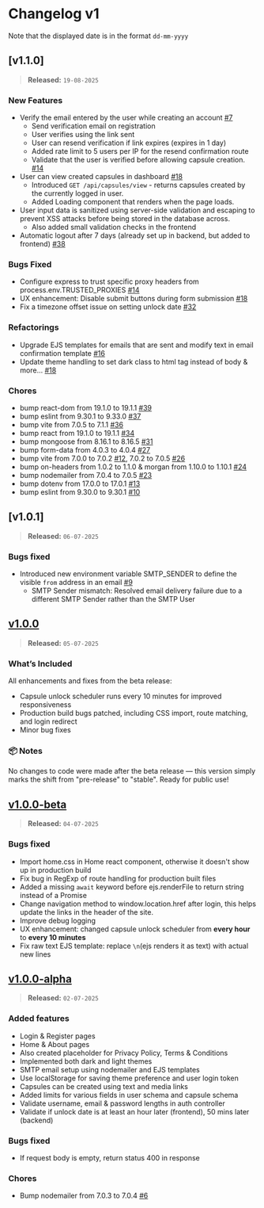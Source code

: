 # Changelog v1

Note that the displayed date is in the format `dd-mm-yyyy`

## [v1.1.0]

> **Released:** `19-08-2025`

### New Features

- Verify the email entered by the user while creating an account [#7]
    - Send verification email on registration
    - User verifies using the link sent
    - User can resend verification if link expires (expires in 1 day)
    - Added rate limit to 5 users per IP for the resend confirmation route
    - Validate that the user is verified before allowing capsule creation. [#14]
- User can view created capsules in dashboard [#18]
    - Introduced `GET /api/capsules/view` - returns capsules created by the currently logged in user.
    - Added Loading component that renders when the page loads.
- User input data is sanitized using server-side validation and escaping to prevent XSS attacks before being stored in the database across.
    - Also added small validation checks in the frontend
- Automatic logout after 7 days (already set up in backend, but added to frontend) [#38]

### Bugs Fixed

- Configure express to trust specific proxy headers from process.env.TRUSTED_PROXIES [#14]
- UX enhancement: Disable submit buttons during form submission [#18]
- Fix a timezone offset issue on setting unlock date [#32]

### Refactorings

- Upgrade EJS templates for emails that are sent and modify text in email confirmation template [#16]
- Update theme handling to set dark class to html tag instead of body & more... [#18]

### Chores

- bump react-dom from 19.1.0 to 19.1.1 [#39]
- bump eslint from 9.30.1 to 9.33.0 [#37]
- bump vite from 7.0.5 to 7.1.1 [#36]
- bump react from 19.1.0 to 19.1.1 [#34]
- bump mongoose from 8.16.1 to 8.16.5 [#31]
- bump form-data from 4.0.3 to 4.0.4 [#27]
- bump vite from 7.0.0 to 7.0.2 [#12], 7.0.2 to 7.0.5 [#26]
- bump on-headers from 1.0.2 to 1.1.0 & morgan from 1.10.0 to 1.10.1 [#24]
- bump nodemailer from 7.0.4 to 7.0.5 [#23]
- bump dotenv from 17.0.0 to 17.0.1 [#13]
- bump eslint from 9.30.0 to 9.30.1 [#10]


## [v1.0.1]

> **Released:** `06-07-2025`

### Bugs fixed

- Introduced new environment variable SMTP_SENDER to define the visible `from` address in an email [#9]
    - SMTP Sender mismatch: Resolved email delivery failure due to a different SMTP Sender rather than the SMTP User


## [v1.0.0]

> **Released:** `05-07-2025`

### What’s Included

All enhancements and fixes from the beta release:
- Capsule unlock scheduler runs every 10 minutes for improved responsiveness
- Production build bugs patched, including CSS import, route matching, and login redirect
- Minor bug fixes

### 📦 Notes

No changes to code were made after the beta release — this version simply marks the shift from "pre-release" to "stable". Ready for public use!


## [v1.0.0-beta]

> **Released:** `04-07-2025`

### Bugs fixed

- Import home.css in Home react component, otherwise it doesn't show up in production build
- Fix bug in RegExp of route handling for production built files
- Added a missing `await` keyword before ejs.renderFile to return string instead of a Promise
- Change navigation method to window.location.href after login, this helps update the links in the header of the site.
- Improve debug logging
- UX enhancement: changed capsule unlock scheduler from **every hour** to **every 10 minutes**
- Fix raw text EJS template: replace `\n`(ejs renders it as text) with actual new lines


## [v1.0.0-alpha]

> **Released:** `02-07-2025`

### Added features

- Login & Register pages
- Home & About pages
- Also created placeholder for Privacy Policy, Terms & Conditions
- Implemented both dark and light themes
- SMTP email setup using nodemailer and EJS templates
- Use localStorage for saving theme preference and user login token
- Capsules can be created using text and media links
- Added limits for various fields in user schema and capsule schema
- Validate username, email & password lengths in auth controller
- Validate if unlock date is at least an hour later (frontend), 50 mins later (backend)

### Bugs fixed

- If request body is empty, return status 400 in response

### Chores

- Bump nodemailer from 7.0.3 to 7.0.4 [#6](https://github.com/PuneetGopinath/chrono-capsule/pull/6)


[#39]: https://github.com/PuneetGopinath/chrono-capsule/pull/39
[#38]: https://github.com/PuneetGopinath/chrono-capsule/pull/38
[#37]: https://github.com/PuneetGopinath/chrono-capsule/pull/37
[#36]: https://github.com/PuneetGopinath/chrono-capsule/pull/36
[#34]: https://github.com/PuneetGopinath/chrono-capsule/pull/34
[#32]: https://github.com/PuneetGopinath/chrono-capsule/pull/32
[#31]: https://github.com/PuneetGopinath/chrono-capsule/pull/31
[#27]: https://github.com/PuneetGopinath/chrono-capsule/pull/27
[#26]: https://github.com/PuneetGopinath/chrono-capsule/pull/26
[#24]: https://github.com/PuneetGopinath/chrono-capsule/pull/24
[#23]: https://github.com/PuneetGopinath/chrono-capsule/pull/23
[#18]: https://github.com/PuneetGopinath/chrono-capsule/pull/18
[#16]: https://github.com/PuneetGopinath/chrono-capsule/pull/16
[#14]: https://github.com/PuneetGopinath/chrono-capsule/pull/14
[#13]: https://github.com/PuneetGopinath/chrono-capsule/pull/13
[#12]: https://github.com/PuneetGopinath/chrono-capsule/pull/12
[#10]: https://github.com/PuneetGopinath/chrono-capsule/pull/10
[#9]: https://github.com/PuneetGopinath/chrono-capsule/pull/9
[#7]: https://github.com/PuneetGopinath/chrono-capsule/pull/7

[v1.0.0]: https://github.com/PuneetGopinath/chrono-capsule/releases/tag/v1.0.0
[v1.0.0-beta]: https://github.com/PuneetGopinath/chrono-capsule/releases/tag/v1.0.0-beta
[v1.0.0-alpha]: https://github.com/PuneetGopinath/chrono-capsule/releases/tag/v1.0.0-alpha